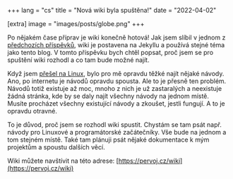 +++
lang = "cs"
title = "Nová wiki byla spuštěna!"
date = "2022-04-02"

[extra]
image = "images/posts/globe.png"
+++

Po nějakém čase příprav je wiki konečně hotová! Jak jsem slíbil v jednom z [předchozích příspěvků](../blog-was-started), wiki je postavena na Jekyllu a používá stejné téma jako tento blog. V tomto příspěvku bych chtěl popsat, proč jsem se pro spuštění wiki rozhodl a co tam bude možné najít.

Když jsem [přešel na Linux](../my-story-programming-linux), bylo pro mě opravdu těžké najít nějaké návody. Ano, po internetu je návodů opravdu spousta. Ale to je přesně ten problém. Návodů totiž existuje až moc, mnoho z nich je už zastaralých a neexistuje žádná stránka, kde by se daly najít všechny návody na jednom místě. Musíte procházet všechny existující návody a zkoušet, jestli fungují. A to je opravdu otravné.

To je důvod, proč jsem se rozhodl wiki spustit. Chystám se tam psát např. návody pro Linuxové a programátorské začátečníky. Vše bude na jednom a tom stejném místě. Také tam plánuji psát nějaké dokumentace k mým projektům a spoustu dalších věcí.

Wiki můžete navštívit na této adrese: [https://pervoj.cz/wiki](https://pervoj.cz/wiki)
